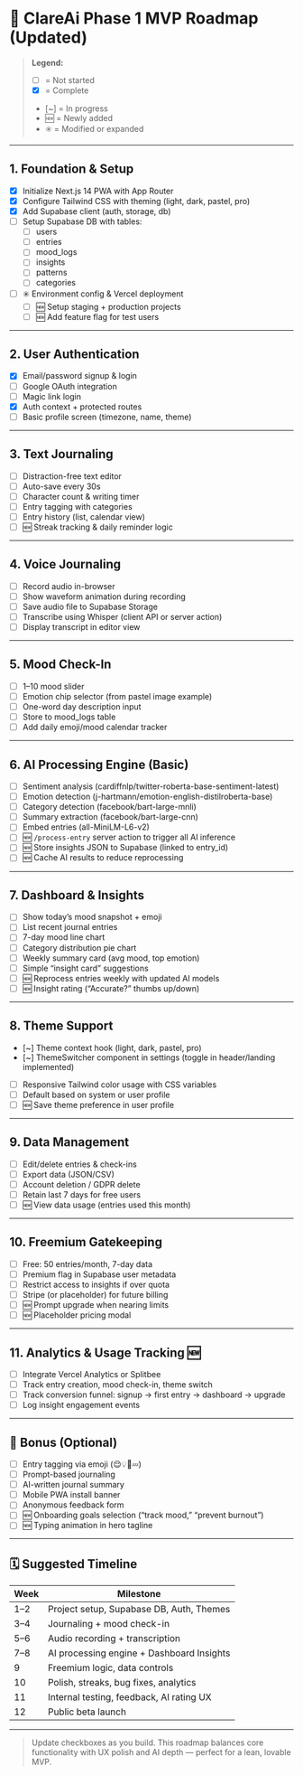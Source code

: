 # 🚀 ClareAi Phase 1 MVP Roadmap (Updated)

> **Legend:**
>
> - [ ] = Not started
> - [x] = Complete
> - [~] = In progress
> - 🆕 = Newly added
> - ✳️ = Modified or expanded

---

## 1. Foundation & Setup

- [x] Initialize Next.js 14 PWA with App Router
- [x] Configure Tailwind CSS with theming (light, dark, pastel, pro)
- [x] Add Supabase client (auth, storage, db)
- [ ] Setup Supabase DB with tables:
  - [ ] users
  - [ ] entries
  - [ ] mood_logs
  - [ ] insights
  - [ ] patterns
  - [ ] categories
- [ ] ✳️ Environment config & Vercel deployment
  - [ ] 🆕 Setup staging + production projects
  - [ ] 🆕 Add feature flag for test users

---

## 2. User Authentication

- [x] Email/password signup & login
- [ ] Google OAuth integration
- [ ] Magic link login
- [x] Auth context + protected routes
- [ ] Basic profile screen (timezone, name, theme)

---

## 3. Text Journaling

- [ ] Distraction-free text editor
- [ ] Auto-save every 30s
- [ ] Character count & writing timer
- [ ] Entry tagging with categories
- [ ] Entry history (list, calendar view)
- [ ] 🆕 Streak tracking & daily reminder logic

---

## 4. Voice Journaling

- [ ] Record audio in-browser
- [ ] Show waveform animation during recording
- [ ] Save audio file to Supabase Storage
- [ ] Transcribe using Whisper (client API or server action)
- [ ] Display transcript in editor view

---

## 5. Mood Check-In

- [ ] 1–10 mood slider
- [ ] Emotion chip selector (from pastel image example)
- [ ] One-word day description input
- [ ] Store to mood_logs table
- [ ] Add daily emoji/mood calendar tracker

---

## 6. AI Processing Engine (Basic)

- [ ] Sentiment analysis (cardiffnlp/twitter-roberta-base-sentiment-latest)
- [ ] Emotion detection (j-hartmann/emotion-english-distilroberta-base)
- [ ] Category detection (facebook/bart-large-mnli)
- [ ] Summary extraction (facebook/bart-large-cnn)
- [ ] Embed entries (all-MiniLM-L6-v2)
- [ ] 🆕 `/process-entry` server action to trigger all AI inference
- [ ] 🆕 Store insights JSON to Supabase (linked to entry_id)
- [ ] 🆕 Cache AI results to reduce reprocessing

---

## 7. Dashboard & Insights

- [ ] Show today’s mood snapshot + emoji
- [ ] List recent journal entries
- [ ] 7-day mood line chart
- [ ] Category distribution pie chart
- [ ] Weekly summary card (avg mood, top emotion)
- [ ] Simple “insight card” suggestions
- [ ] 🆕 Reprocess entries weekly with updated AI models
- [ ] 🆕 Insight rating (“Accurate?” thumbs up/down)

---

## 8. Theme Support

- [~] Theme context hook (light, dark, pastel, pro)
- [~] ThemeSwitcher component in settings (toggle in header/landing implemented)
- [ ] Responsive Tailwind color usage with CSS variables
- [ ] Default based on system or user profile
- [ ] 🆕 Save theme preference in user profile

---

## 9. Data Management

- [ ] Edit/delete entries & check-ins
- [ ] Export data (JSON/CSV)
- [ ] Account deletion / GDPR delete
- [ ] Retain last 7 days for free users
- [ ] 🆕 View data usage (entries used this month)

---

## 10. Freemium Gatekeeping

- [ ] Free: 50 entries/month, 7-day data
- [ ] Premium flag in Supabase user metadata
- [ ] Restrict access to insights if over quota
- [ ] Stripe (or placeholder) for future billing
- [ ] 🆕 Prompt upgrade when nearing limits
- [ ] 🆕 Placeholder pricing modal

---

## 11. Analytics & Usage Tracking 🆕

- [ ] Integrate Vercel Analytics or Splitbee
- [ ] Track entry creation, mood check-in, theme switch
- [ ] Track conversion funnel: signup → first entry → dashboard → upgrade
- [ ] Log insight engagement events

---

## 🧪 Bonus (Optional)

- [ ] Entry tagging via emoji (😌💡🧠💤)
- [ ] Prompt-based journaling
- [ ] AI-written journal summary
- [ ] Mobile PWA install banner
- [ ] Anonymous feedback form
- [ ] 🆕 Onboarding goals selection (“track mood,” “prevent burnout”)
- [ ] 🆕 Typing animation in hero tagline

---

## 🗓️ Suggested Timeline

| Week | Milestone                                 |
| ---- | ----------------------------------------- |
| 1–2  | Project setup, Supabase DB, Auth, Themes  |
| 3–4  | Journaling + mood check-in                |
| 5–6  | Audio recording + transcription           |
| 7–8  | AI processing engine + Dashboard Insights |
| 9    | Freemium logic, data controls             |
| 10   | Polish, streaks, bug fixes, analytics     |
| 11   | Internal testing, feedback, AI rating UX  |
| 12   | Public beta launch                        |

---

> Update checkboxes as you build. This roadmap balances core functionality with UX polish and AI depth — perfect for a lean, lovable MVP.
